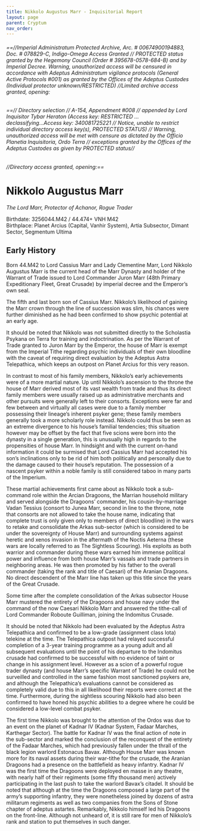 ```yaml
---
title: Nikkolo Augustus Marr - Inquisitorial Report
layout: page
parent: Cryptum
nav_order: 
---
```

###### ==//Imperial Administratum Protected Archive, Arc. # 00674900194883, Doc. # 078829-C, Indigo-Omega Access Granted // PROTECTED status granted by the Hegemony Council (Order # 395678-0578-684-B) and by Imperial Decree. Warning, unauthorized access will be censured in accordance with Adeptus Administratum vigilance protocols (General Active Protocols #001) as granted by the Offices of the Adeptus Custodes (Individual protector unknown/RESTRICTED) //Limited archive access granted, opening:

###### ==// Directory selection // A-154, Appendment #008 // appended by Lord Inquisitor Tybar Heraton (Access key: RESTRICTED …declassifying...Access key: 340081725221 // Notice, unable to restrict individual directory access key(s), PROTECTED STATUS) // Warning, unauthorized access will be met with censure as dictated by the Officio Planetia Inquisitoria, Ordo Terra // exceptions granted by the Offices of the Adeptus Custodes as given by PROTECTED status//
###### //Directory access granted, opening:==  

# Nikkolo Augustus Marr
*The Lord Marr, Protector of Achanor, Rogue Trader*

Birthdate: 3256044.M42 / 44.474+ VNH M42  
Birthplace: Planet Arcius (Capital, Vanhir System), Artia Subsector, Dimant Sector, Segmentum Ultima

## Early History
Born 44.M42 to Lord Cassius Marr and Lady Clementine Marr, Lord Nikkolo Augustus Marr is the current head of the Marr Dynasty and holder of the Warrant of Trade issued to Lord Commander Juron Marr (48th Primary Expeditionary Fleet, Great Crusade) by imperial decree and the Emperor’s own seal.

The fifth and last born son of Cassius Marr. Nikkolo’s likelihood of gaining the Marr crown through the line of succession was slim, his chances were further diminished as he had been confirmed to show psychic potential at an early age.

It should be noted that Nikkolo was not submitted directly to the Scholastia Psykana on Terra for training and indoctrination. As per the Warrant of Trade granted to Juron Marr by the Emperor, the house of Marr is exempt from the Imperial Tithe regarding psychic individuals of their own bloodline with the caveat of requiring direct evaluation by the Adeptus Astra Telepathica, which keeps an outpost on Planet Arcius for this very reason.

In contrast to most of his family members, Nikkolo’s early achievements were of a more martial nature. Up until Nikkolo’s ascension to the throne the house of Marr derived most of its vast wealth from trade and thus its direct family members were usually raised up as administrative merchants and other pursuits were generally left to their consorts. Exceptions were far and few between and virtually all cases were due to a family member possessing their lineage’s inherent psyker gene; these family members generally took a more scholarly role instead. Nikkolo could thus be seen as an extreme divergence to his house’s familial tendencies; this situation however may be offset by the fact that five scions were born into the dynasty in a single generation, this is unusually high in regards to the propensities of house Marr. In hindsight and with the current on-hand information it could be surmised that Lord Cassius Marr had accepted his son’s inclinations only to be rid of him both politically and personally due to the damage caused to their house’s reputation. The possession of a nascent psyker within a noble family is still considered taboo in many parts of the Imperium.

These martial achievements first came about as Nikkolo took a sub-command role within the Arcian Dragoons, the Marrian household military and served alongside the Dragoons’ commander, his cousin-by-marriage Vadan Tessius (consort to Junea Marr, second in line to the throne, note that consorts are not allowed to take the house name, indicating that complete trust is only given only to members of direct bloodline) in the wars to retake and consolidate the Arkas sub-sector (which is considered to be under the sovereignty of House Marr) and surrounding systems against heretic and xenos invasion in the aftermath of the Noctis Aeterna (these wars are locally referred to as The Sightless Scouring). His exploits as both warrior and commander during these wars earned him immense political power and influence from both house Marr’s vassals and trade partners in neighboring areas. He was then promoted by his father to the overall commander (taking the rank and title of Caesari) of the Aranian Dragoons. No direct descendent of the Marr line has taken up this title since the years of the Great Crusade.

Some time after the complete consolidation of the Arkas subsector House Marr mustered the entirety of the Dragoons and house navy under the command of the now Caesari Nikkolo Marr and answered the tithe-call of Lord Commander Roboute Guilliman, joining the Indomitus Crusade.

It should be noted that Nikkolo had been evaluated by the Adeptus Astra Telepathica and confirmed to be a low-grade (assignment class Iota) telekine at the time. The Telepathica outpost had relayed successful completion of a 3-year training programme as a young adult and all subsequent evaluations until the point of his departure to the Indomitus crusade had confirmed to be successful with no evidence of taint or change in his assignment level. However as a scion of a powerful rogue trader dynasty (and house Marr’s specific Warrant of Trade) he could not be surveilled and controlled in the same fashion most sanctioned psykers are, and although the Telepathica’s evaluations cannot be considered as completely valid due to this in all likelihood their reports were correct at the time. Furthermore, during the sightless scouring Nikkolo had also been confirmed to have honed his psychic abilities to a degree where he could be considered a low-level combat psyker.

The first time Nikkolo was brought to the attention of the Ordos was due to an event on the planet of Kadnar IV (Kadnar System, Fadaar Marches, Karthegar Sector). The battle for Kadnar IV was the final action of note in the sub-sector and marked the conclusion of the reconquest of the entirety of the Fadaar Marches, which had previously fallen under the thrall of the black legion warlord Estonacus Bavax. Although House Marr was known more for its naval assets during their war-tithe for the crusade, the Aranian Dragoons had a presence on the battlefield as heavy infantry. Kadnar IV was the first time the Dragoons were deployed en masse in any theatre, with nearly half of their regiments (some fifty thousand men) actively participating in the last push to take the warlord Bavax’s citadel. It should be noted that although at the time the Dragoons composed a large part of the army’s supporting infantry, they were nonetheless joined by dozens of astra militarum regiments as well as two companies from the Sons of Stone chapter of adeptus astartes. Remarkably, Nikkolo himself led his Dragoons on the front-line. Although not unheard of, it is still rare for men of Nikkolo’s rank and station to put themselves in such danger.

